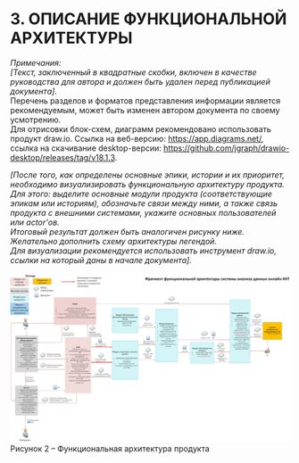 # 3. ОПИСАНИЕ ФУНКЦИОНАЛЬНОЙ АРХИТЕКТУРЫ  

*Примечания:*  
*[Текст, заключенный в квадратные скобки, включен в качестве руководства для автора и должен быть удален перед публикацией документа].*  
Перечень разделов и форматов представления информации является рекомендуемым, может быть изменен автором документа по своему усмотрению.  
Для отрисовки блок-схем, диаграмм рекомендовано использовать продукт draw.io. Ссылка на веб-версию: https://app.diagrams.net/, ссылка на скачивание desktop-версии: https://github.com/jgraph/drawio-desktop/releases/tag/v18.1.3.

*[После того, как определены основные эпики, истории и их приоритет, необходимо визуализировать функциональную архитектуру продукта.*  
*Для этого: выделите основные модули продукта (соответствующие эпикам или историям), обозначьте связи между ними, а также связь продукта с внешними системами, укажите основных пользователей или actor’ов.*  
*Итоговый результат должен быть аналогичен рисунку ниже. Желательно дополнить схему архитектуры легендой.*  
*Для визуализации рекомендуется использовать инструмент draw.io, ссылки на который даны в начале документа].*  

![Рисунок-2](./pic-2.png)
Рисунок 2 – Функциональная архитектура продукта